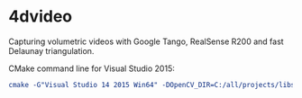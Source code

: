 # 4dvideo
Capturing volumetric videos with Google Tango, RealSense R200 and fast Delaunay triangulation.


CMake command line for Visual Studio 2015:

```cmake
cmake -G"Visual Studio 14 2015 Win64" -DOpenCV_DIR=C:/all/projects/libs/opencv-3.2.0/build/install -DGLFW_ROOT_DIR=C:/all/projects/libs/glfw-3.2.1.bin.WIN64 -DGLEW_LIBRARY=C:/all/projects/libs/glew-2.0.0/lib/Release/x64/glew32.lib -DGLEW_INCLUDE_DIR=C:/all/projects/libs/glew-2.0.0/include -DRSSDK_DIR="C:/Program Files (x86)/Intel/RSSDK" ../..
```